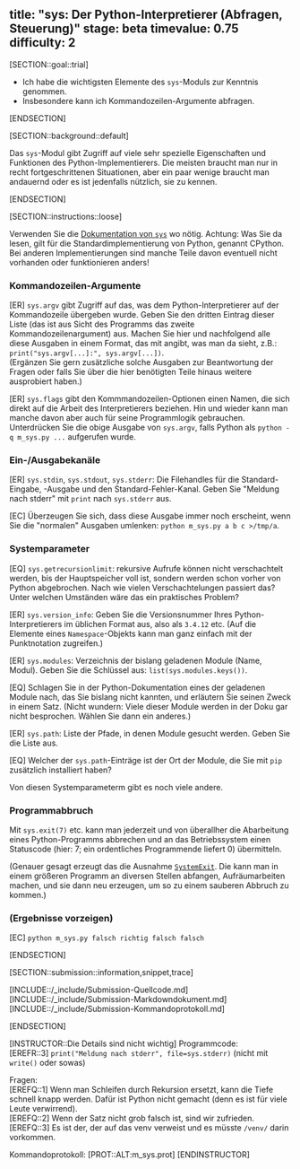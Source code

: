 title: "sys: Der Python-Interpretierer (Abfragen, Steuerung)"
stage: beta
timevalue: 0.75
difficulty: 2
---

[SECTION::goal::trial]

- Ich habe die wichtigsten Elemente des `sys`-Moduls zur Kenntnis genommen.
- Insbesondere kann ich Kommandozeilen-Argumente abfragen.

[ENDSECTION]

[SECTION::background::default]

Das `sys`-Modul gibt Zugriff auf viele sehr spezielle Eigenschaften und Funktionen des
Python-Implementierers.
Die meisten braucht man nur in recht fortgeschrittenen Situationen, aber ein paar wenige
braucht man andauernd oder es ist jedenfalls nützlich, sie zu kennen.

[ENDSECTION]

[SECTION::instructions::loose]

Verwenden Sie die [Dokumentation von `sys`](https://docs.python.org/3/library/sys.html)
wo nötig.
Achtung: Was Sie da lesen, gilt für die Standardimplementierung von Python, genannt CPython. 
Bei anderen Implementierungen sind manche Teile davon eventuell nicht vorhanden
oder funktionieren anders!


### Kommandozeilen-Argumente

[ER] `sys.argv` gibt Zugriff auf das, was dem Python-Interpretierer auf der Kommandozeile
übergeben wurde. Geben Sie den dritten Eintrag dieser Liste (das ist aus Sicht des Programms 
das zweite Kommandozeilenargument) aus.
Machen Sie hier und nachfolgend alle diese Ausgaben in einem Format, das mit angibt, 
was man da sieht, z.B.:
`print("sys.argv[...]:", sys.argv[...])`.  
(Ergänzen Sie gern zusätzliche solche Ausgaben zur Beantwortung der Fragen oder falls Sie
über die hier benötigten Teile hinaus weitere ausprobiert haben.)

[ER] `sys.flags` gibt den Kommmandozeilen-Optionen einen Namen, die sich direkt auf die Arbeit
des Interpretierers beziehen. 
Hin und wieder kann man manche davon aber auch für seine Programmlogik gebrauchen.
Unterdrücken Sie die obige Ausgabe von `sys.argv`, falls Python als `python -q m_sys.py ...`
aufgerufen wurde.


### Ein-/Ausgabekanäle

[ER] `sys.stdin`, `sys.stdout`, `sys.stderr`: Die Filehandles für die Standard-Eingabe, -Ausgabe
und den Standard-Fehler-Kanal.
Geben Sie "Meldung nach stderr" mit `print` nach `sys.stderr` aus.

[EC] Überzeugen Sie sich, dass diese Ausgabe immer noch erscheint, wenn Sie die "normalen" Ausgaben
umlenken: `python m_sys.py a b c >/tmp/a`.


### Systemparameter

[EQ] `sys.getrecursionlimit`: rekursive Aufrufe können nicht verschachtelt werden, bis der
Hauptspeicher voll ist, sondern werden schon vorher von Python abgebrochen.
Nach wie vielen Verschachtelungen passiert das?
Unter welchen Umständen wäre das ein praktisches Problem?

[ER] `sys.version_info`: Geben Sie die Versionsnummer Ihres Python-Interpretierers im üblichen
Format aus, also als `3.4.12` etc. (Auf die Elemente eines `Namespace`-Objekts kann man 
ganz einfach mit der Punktnotation zugreifen.)

[ER] `sys.modules`: Verzeichnis der bislang geladenen Module (Name, Modul).
Geben Sie die Schlüssel aus: `list(sys.modules.keys())`.

[EQ] Schlagen Sie in der Python-Dokumentation eines der geladenen Module nach, das Sie bislang nicht kannten,
und erläutern Sie seinen Zweck in einem Satz.
(Nicht wundern: Viele dieser Module werden in der Doku gar nicht besprochen.
Wählen Sie dann ein anderes.)

[ER] `sys.path`: Liste der Pfade, in denen Module gesucht werden.
Geben Sie die Liste aus.

[EQ] Welcher der `sys.path`-Einträge ist der Ort der Module, die Sie mit `pip` zusätzlich installiert haben?

Von diesen Systemparameterm gibt es noch viele andere.


### Programmabbruch

Mit `sys.exit(7)` etc. kann man jederzeit und von überallher die Abarbeitung eines Python-Programms
abbrechen und an das Betriebssystem einen Statuscode (hier: 7; ein ordentliches Programmende liefert 0) 
übermitteln.

(Genauer gesagt erzeugt das die Ausnahme 
[`SystemExit`](https://docs.python.org/3/library/exceptions.html#SystemExit).
Die kann man in einem größeren Programm an diversen Stellen abfangen, Aufräumarbeiten machen,
und sie dann neu erzeugen, um so zu einem sauberen Abbruch zu kommen.)


### (Ergebnisse vorzeigen)

[EC] `python m_sys.py falsch richtig falsch falsch`

[ENDSECTION]

[SECTION::submission::information,snippet,trace]

[INCLUDE::/_include/Submission-Quellcode.md]
[INCLUDE::/_include/Submission-Markdowndokument.md]
[INCLUDE::/_include/Submission-Kommandoprotokoll.md]

[ENDSECTION]

<!-- @PROGRAM_TEST_SKIP: reason="Contains sys.path (varies across machines) and shell redirection (>/tmp/a). Automated testing cannot distinguish redirection from arguments" manual_test_required=true -->

[INSTRUCTOR::Die Details sind nicht wichtig]
Programmcode:  
[EREFR::3] `print("Meldung nach stderr", file=sys.stderr)` (nicht mit `write()` oder sowas)  

Fragen:  
[EREFQ::1] Wenn man Schleifen durch Rekursion ersetzt, kann die Tiefe schnell knapp werden.
Dafür ist Python nicht gemacht (denn es ist für viele Leute verwirrend).  
[EREFQ::2] Wenn der Satz nicht grob falsch ist, sind wir zufrieden.  
[EREFQ::3] Es ist der, der auf das venv verweist und es müsste `/venv/` darin vorkommen.

Kommandoprotokoll:
[PROT::ALT:m_sys.prot]
[ENDINSTRUCTOR]
